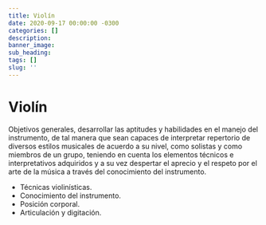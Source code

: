 ```yaml
---
title: Violín
date: 2020-09-17 00:00:00 -0300
categories: []
description:
banner_image:
sub_heading:
tags: []
slug: ''
---
```


# Violín
Objetivos generales, desarrollar las aptitudes y habilidades en el manejo del instrumento, de tal manera que sean 
capaces de interpretar repertorio de diversos estilos musicales de acuerdo a su nivel, como solistas y como miembros de
un grupo, teniendo en cuenta los elementos técnicos e interpretativos adquiridos y a su vez despertar el aprecio y el 
respeto por el arte de la música a través del conocimiento del instrumento.

* Técnicas violinísticas.
* Conocimiento del instrumento.
* Posición corporal.
* Articulación y digitación.
